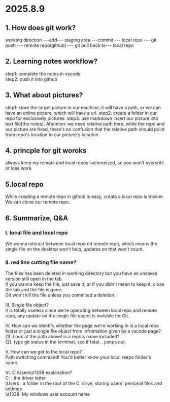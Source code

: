# 2025.8.9  
## 1. How does git work?  

working direction ---add--- staging area ---commit --- local repo --- git push --- remote repo(github) --- git pull back to--- local repo  


## 2. Learning notes workflow?  

step1:  complete the notes in vscode  
step2: push it into github  

## 3. What about pictures?  

step1: store the target picture in our machine, it will have a path, or we can have an online picture, which will have a url.
step2: create a folder in our repo for exclusively pictures.
step3: use markdown insert our picture into text file(the notes). Attention: we need relative path here, while the repo and our picture are fixed, there's no confusion that the relative path should point from repo's location to our picture's location

##  4. princple for git woroks  
always keep my remote and local repos sychronized, so you won't oversrite or lose work.  

## 5.local repo  

While creating a remote repo in github is easy, creata a local repo is trickier. We can clone our remote repo.

## 6. Summarize, Q&A 

### I. local file and local repo  
We wanna interact between local repo nd remote repo, which means the single file on the desktop won't help, updates on that won't count.  

### II. red line cutting file name?  
The files has been deleted in working directory but you have an unsaved version still open in the tab.  
If you wanna keep the file, just save it, or if you didn't mean to keep it, close the tab and the file is gone.  
Git won't kill the file unless you commited a deletion.  

III. Single file object?  
It is totally useless since we're operating between local repo and remote repo, any update on the single file object is invisible for Git.  

IV. How can we identify whether the page we're working in is a local repo folder or just a single file object from infromation given by a vscode page?  
(1). Look at the path above! is a repo's name included?  
(2). type git status in the terminal, see if fatal... jumps out.  


V. How can we get to the local repo?  
Path switching command! You'd better know your local reepo folder's name.  

VI. C:\Users\z1338 explanation?  
C: : the driver letter  
\Users : a folder in the root of the C: drive, storing users' personal files and settings  
\z1338:  My windows user account name  










